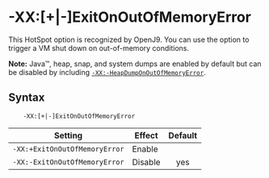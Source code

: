 ﻿<!--
* Copyright (c) 2017, 2020 IBM Corp. and others
*
* This program and the accompanying materials are made
* available under the terms of the Eclipse Public License 2.0
* which accompanies this distribution and is available at
* https://www.eclipse.org/legal/epl-2.0/ or the Apache
* License, Version 2.0 which accompanies this distribution and
* is available at https://www.apache.org/licenses/LICENSE-2.0.
*
* This Source Code may also be made available under the
* following Secondary Licenses when the conditions for such
* availability set forth in the Eclipse Public License, v. 2.0
* are satisfied: GNU General Public License, version 2 with
* the GNU Classpath Exception [1] and GNU General Public
* License, version 2 with the OpenJDK Assembly Exception [2].
*
* [1] https://www.gnu.org/software/classpath/license.html
* [2] http://openjdk.java.net/legal/assembly-exception.html
*
* SPDX-License-Identifier: EPL-2.0 OR Apache-2.0 OR GPL-2.0 WITH
* Classpath-exception-2.0 OR LicenseRef-GPL-2.0 WITH Assembly-exception
-->

# -XX:\[+|-\]ExitOnOutOfMemoryError

This HotSpot option is recognized by OpenJ9. You can use the option to trigger a VM shut down on out-of-memory conditions.

<i class="fa fa-pencil-square-o" aria-hidden="true"></i> **Note:** Java&trade;, heap, snap, and system dumps are enabled by default but can be disabled by including [`-XX:-HeapDumpOnOutOfMemoryError`](xxheapdumponoutofmemory.md).

## Syntax

        -XX:[+|-]ExitOnOutOfMemoryError

| Setting                           | Effect  | Default                                                                        |
|-----------------------------------|---------|:------------------------------------------------------------------------------:|
| `-XX:+ExitOnOutOfMemoryError`     | Enable  |                                                                                |
| `-XX:-ExitOnOutOfMemoryError`     | Disable | <i class="fa fa-check" aria-hidden="true"></i><span class="sr-only">yes</span> |


<!-- ==== END OF TOPIC ==== xxexitonoutofmemoryerror.md ==== -->
